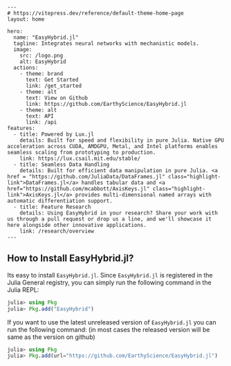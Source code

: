 ```@raw html
---
# https://vitepress.dev/reference/default-theme-home-page
layout: home

hero:
  name: "EasyHybrid.jl"
  tagline: Integrates neural networks with mechanistic models.
  image:
    src: /logo.png
    alt: EasyHybrid
  actions:
    - theme: brand
      text: Get Started
      link: /get_started
    - theme: alt
      text: View on Github
      link: https://github.com/EarthyScience/EasyHybrid.jl
    - theme: alt
      text: API
      link: /api
features:
  - title: Powered by Lux.jl
    details: Built for speed and flexibility in pure Julia. Native GPU acceleration across CUDA, AMDGPU, Metal, and Intel platforms enables seamless scaling from prototyping to production.
    link: https://lux.csail.mit.edu/stable/
  - title: Seamless Data Handling
    details: Built for efficient data manipulation in pure Julia. <a href = "https://github.com/JuliaData/DataFrames.jl" class="highlight-link">DataFrames.jl</a> handles tabular data and <a href="https://github.com/mcabbott/AxisKeys.jl" class="highlight-link">AxisKeys.jl</a> provides multi-dimensional named arrays with automatic differentiation support.
  - title: Feature Research
    details: Using EasyHybrid in your research? Share your work with us through a pull request or drop us a line, and we'll showcase it here alongside other innovative applications.
    link: /research/overview
---
```

## How to Install EasyHybrid.jl?

Its easy to install `EasyHybrid.jl`. Since `EasyHybrid.jl` is registered in the Julia General registry, you can simply run the following command in the Julia REPL:

```julia
julia> using Pkg
julia> Pkg.add("EasyHybrid")
```

If you want to use the latest unreleased version of `EasyHybrid.jl` you can run the following command: (in most cases the released version will be same as the version on github)

```julia
julia> using Pkg
julia> Pkg.add(url="https://github.com/EarthyScience/EasyHybrid.jl")
```